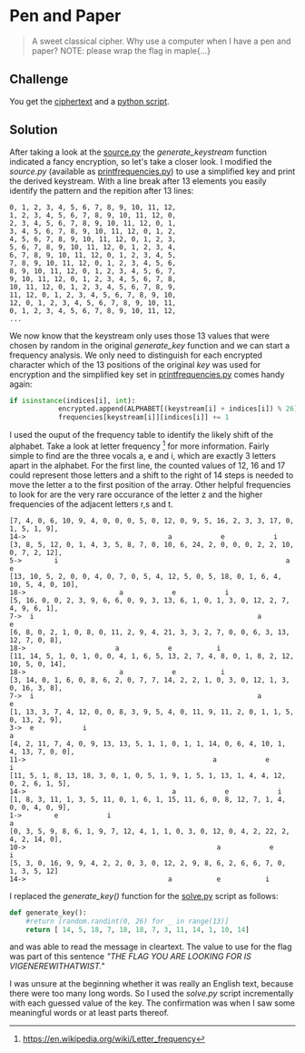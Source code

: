 # Pen and Paper
> A sweet classical cipher. Why use a computer when I have a pen and paper?
> NOTE: please wrap the flag in maple{...}

## Challenge
You get the [ciphertext](ciphertext.txt) and a [python script](source.py).

## Solution
After taking a look at the [source.py](source.py) the *generate_keystream* function indicated a fancy encryption, so let's take a closer look. I modified the *source.py* (available as [printfrequencies.py](printfrequencies.py)) to use a simplified key and print the derived keystream. With a line break after 13 elements you easily identify the pattern and the repition after 13 lines:

```
0, 1, 2, 3, 4, 5, 6, 7, 8, 9, 10, 11, 12,
1, 2, 3, 4, 5, 6, 7, 8, 9, 10, 11, 12, 0,
2, 3, 4, 5, 6, 7, 8, 9, 10, 11, 12, 0, 1,
3, 4, 5, 6, 7, 8, 9, 10, 11, 12, 0, 1, 2,
4, 5, 6, 7, 8, 9, 10, 11, 12, 0, 1, 2, 3,
5, 6, 7, 8, 9, 10, 11, 12, 0, 1, 2, 3, 4,
6, 7, 8, 9, 10, 11, 12, 0, 1, 2, 3, 4, 5,
7, 8, 9, 10, 11, 12, 0, 1, 2, 3, 4, 5, 6,
8, 9, 10, 11, 12, 0, 1, 2, 3, 4, 5, 6, 7,
9, 10, 11, 12, 0, 1, 2, 3, 4, 5, 6, 7, 8,
10, 11, 12, 0, 1, 2, 3, 4, 5, 6, 7, 8, 9,
11, 12, 0, 1, 2, 3, 4, 5, 6, 7, 8, 9, 10,
12, 0, 1, 2, 3, 4, 5, 6, 7, 8, 9, 10, 11,
0, 1, 2, 3, 4, 5, 6, 7, 8, 9, 10, 11, 12,
...
```
We now know that the keystream only uses those 13 values that were chosen by random in the original *generate_key* function and we can start a frequency analysis. We only need to distinguish for each encrypted character which of the 13 positions of the original *key* was used for encryption and the simplified key set in [printfrequencies.py](printfrequencies.py) comes handy again:

```python
if isinstance(indices[i], int):
            encrypted.append(ALPHABET[(keystream[i] + indices[i]) % 26])
            frequencies[keystream[i]][indices[i]] += 1
```

I used the ouput of the frequency table to identify the likely shift of the alphabet. Take a look at letter frequency [^1] for more information. Fairly simple to find are the three vocals a, e and i, which are exactly 3 letters apart in the alphabet. For the first line, the counted values of 12, 16 and 17 could represent those letters and a shift to the right of 14 steps is needed to move the letter a to the first position of the array. Other helpful frequencies to look for are the very rare occurance of the letter z and the higher frequencies of the adjacent letters r,s and t.

```
[7, 4, 0, 6, 10, 9, 4, 0, 0, 0, 5, 0, 12, 0, 9, 5, 16, 2, 3, 3, 17, 0, 1, 5, 1, 9],
14->                                   a            e            i     
[3, 8, 5, 12, 0, 1, 4, 3, 5, 8, 7, 0, 10, 6, 24, 2, 0, 0, 0, 2, 2, 10, 0, 7, 2, 12],
5->        i                                                        a            e
[13, 10, 5, 2, 0, 0, 4, 0, 7, 0, 5, 4, 12, 5, 0, 5, 18, 0, 1, 6, 4, 10, 5, 4, 0, 10],
18->                       a            e            i
[5, 16, 0, 0, 2, 3, 9, 6, 6, 0, 9, 3, 13, 6, 1, 0, 1, 3, 0, 12, 2, 7, 4, 9, 6, 1],
7->  i                                                       a           e
[6, 8, 0, 2, 1, 0, 8, 0, 11, 2, 9, 4, 21, 3, 3, 2, 7, 0, 0, 6, 3, 13, 12, 7, 0, 8],
18->                      a            e           i
[11, 14, 5, 1, 0, 1, 0, 0, 4, 1, 6, 5, 13, 2, 7, 4, 8, 0, 1, 8, 2, 12, 10, 5, 0, 14],
18->                       a            e           i
[3, 14, 0, 1, 6, 0, 8, 6, 2, 0, 7, 7, 14, 2, 2, 1, 0, 3, 0, 12, 1, 3, 0, 16, 3, 8],
7->  i                                                       a            e
[1, 13, 3, 7, 4, 12, 0, 0, 8, 3, 9, 5, 4, 0, 11, 9, 11, 2, 0, 1, 1, 5, 0, 13, 2, 9],
3->  e            i                                                        a
[4, 2, 11, 7, 4, 0, 9, 13, 13, 5, 1, 1, 0, 1, 1, 14, 0, 6, 4, 10, 1, 4, 13, 7, 0, 0],
11->                                              a            e            i
[11, 5, 1, 8, 13, 18, 3, 0, 1, 0, 5, 1, 9, 1, 5, 1, 13, 1, 4, 4, 12, 0, 2, 6, 1, 5],
14->                                    a            e            i
[1, 8, 3, 11, 1, 3, 5, 11, 0, 1, 6, 1, 15, 11, 6, 0, 8, 12, 7, 1, 4, 0, 0, 4, 0, 9],
1->        e            i                                                        a
[0, 3, 5, 9, 8, 6, 1, 9, 7, 12, 4, 1, 1, 0, 3, 0, 12, 0, 4, 2, 22, 2, 4, 2, 14, 0],
10->                                               a            e            i
[5, 3, 0, 16, 9, 9, 4, 2, 2, 0, 3, 0, 12, 2, 9, 8, 6, 2, 6, 6, 7, 0, 1, 3, 5, 12]
14->                                   a           e           i
```

I replaced the *generate_key()* function for the [solve.py](solve.py) script as follows:

```python
def generate_key():
    #return [random.randint(0, 26) for _ in range(13)]
    return [ 14, 5, 18, 7, 18, 18, 7, 3, 11, 14, 1, 10, 14]
```

and was able to read the message in cleartext. The value to use for the flag was part of this sentence *"THE FLAG YOU ARE LOOKING FOR IS VIGENEREWITHATWIST."*

I was unsure at the beginning whether it was really an English text, because there were too many long words. So I used the *solve.py* script incrementally with each guessed value of the key. The confirmation was when I saw some meaningful words or at least parts thereof.

[^1]: https://en.wikipedia.org/wiki/Letter_frequency
